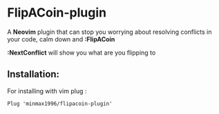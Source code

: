 # FlipACoin-plugin

A **Neovim** plugin that can stop you worrying about resolving conflicts in your code, calm down and **:FlipACoin**

**:NextConflict** will show you what are you flipping to

## Installation:
For installing with vim plug : 
```vim
Plug 'minmax1996/flipacoin-plugin'
```